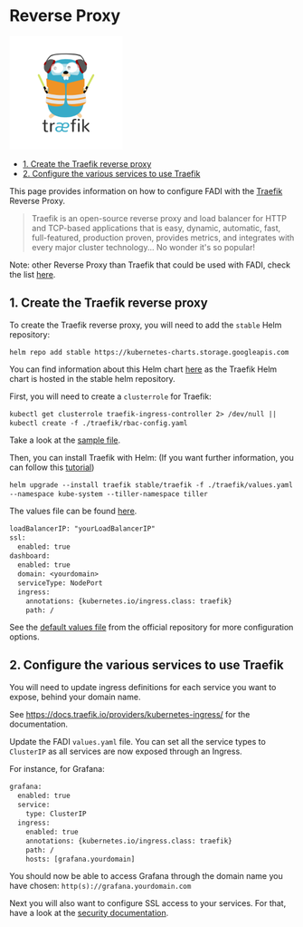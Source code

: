 Reverse Proxy
==========

<p align="left";>
  <a href="https://traefik.io/" alt="traefik">
    <img src="/doc/images/logos/traefik-logo.png" width="200px" />
  </a>
</p>

* [1. Create the Traefik reverse proxy](#1-create-the-traefik-reverse-proxy)
* [2. Configure the various services to use Traefik](#2-configure-the-various-services-to-use-traefik)

This page provides information on how to configure FADI with the [Traefik](https://traefik.io/) Reverse Proxy.

> Traefik is an open-source reverse proxy and load balancer for HTTP and TCP-based applications that is easy, dynamic, automatic, fast, full-featured, production proven, provides metrics, and integrates with every major cluster technology... No wonder it's so popular!

Note: other Reverse Proxy than Traefik that could be used with FADI, check the list [here](https://kubernetes.io/docs/concepts/services-networking/ingress-controllers/).

## 1. Create the Traefik reverse proxy

To create the Traefik reverse proxy, you will need to add the `stable` Helm repository:

```
helm repo add stable https://kubernetes-charts.storage.googleapis.com
```

You can find information about this Helm chart [here](https://github.com/helm/charts/tree/master/stable/traefik) as the Traefik Helm chart is hosted in the stable helm repository.

First, you will need to create a `clusterrole` for Traefik:

```
kubectl get clusterrole traefik-ingress-controller 2> /dev/null || kubectl create -f ./traefik/rbac-config.yaml
```

Take a look at the [sample file](/helm/traefik/rbac-config.yaml).

Then, you can install Traefik with Helm: (If you want further information, you can follow this [tutorial](https://docs.traefik.io/v1.3/user-guide/kubernetes/#deploy-trfik-using-helm-chart))

```
helm upgrade --install traefik stable/traefik -f ./traefik/values.yaml --namespace kube-system --tiller-namespace tiller
```

The values file can be found [here](/helm/traefik/values.yaml).

```
loadBalancerIP: "yourLoadBalancerIP"
ssl:
  enabled: true
dashboard:
  enabled: true
  domain: <yourdomain>
  serviceType: NodePort
  ingress:
    annotations: {kubernetes.io/ingress.class: traefik}
    path: /
```

See the [default values file](https://github.com/helm/charts/blob/master/stable/traefik/values.yaml) from the official repository for more configuration options.


## 2. Configure the various services to use Traefik

You will need to update ingress definitions for each service you want to expose, behind your domain name.

See https://docs.traefik.io/providers/kubernetes-ingress/ for the documentation.

Update the FADI `values.yaml` file. You can set all the service types to `ClusterIP` as all services are now exposed through an Ingress. 

For instance, for Grafana:
```
grafana:
  enabled: true
  service:
    type: ClusterIP
  ingress:
    enabled: true
    annotations: {kubernetes.io/ingress.class: traefik}
    path: /
    hosts: [grafana.yourdomain]
```

You should now be able to access Grafana through the domain name you have chosen: `http(s)://grafana.yourdomain.com`

Next you will also want to configure SSL access to your services. For that, have a look at the [security documentation](/doc/SECURITY.md). 